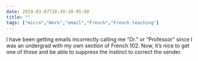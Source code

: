 ```yaml
---
date: 2019-03-07T20:49:20-05:00
title: ""
tags: ["micro","Work","email","French","French teaching"]
---
```

I have been getting emails incorrectly calling me “Dr.” or “Professor” since I was an undergrad with my own section of French 102. Now, it’s nice to get one of those and be able to suppress the instinct to correct the sender.
